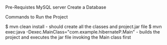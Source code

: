 Pre-Requistes 
MySQL server
Create a Database


Commands to Run the Project

$ mvn clean install    -  should create all the classes and project.jar file
$ mvn exec:java -Dexec.MainClass="com.example.hibernateP.Main"    -  builds the project and executes the jar file invoking the Main class first
